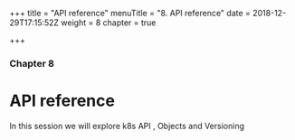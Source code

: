 +++
title = "API reference"
menuTitle = "8. API reference"
date = 2018-12-29T17:15:52Z
weight = 8
chapter = true

+++

### Chapter 8

# API reference

In this session we will explore k8s API , Objects and Versioning
